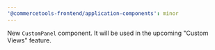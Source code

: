 ```yaml
---
'@commercetools-frontend/application-components': minor
---
```


New `CustomPanel` component. It will be used in the upcoming "Custom Views" feature.
